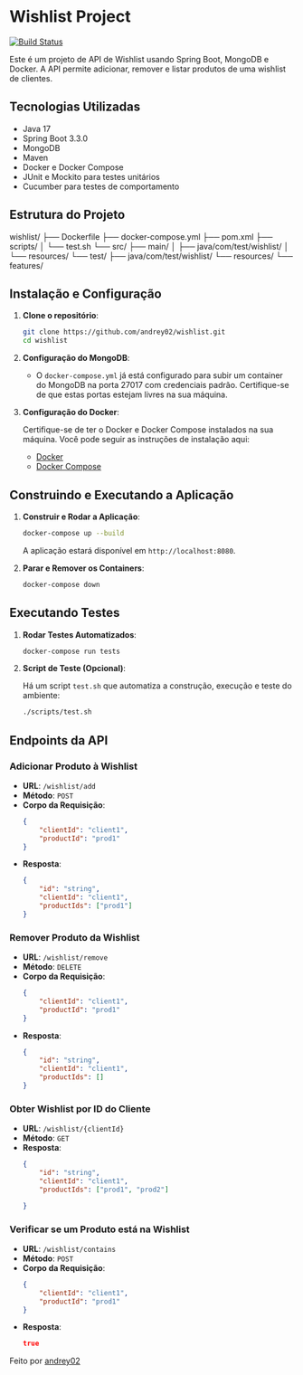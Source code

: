# Wishlist Project

[![Build Status](https://img.shields.io/badge/build-passing-brightgreen)](https://github.com/yourusername/wishlist)

Este é um projeto de API de Wishlist usando Spring Boot, MongoDB e Docker. A API permite adicionar, remover e listar produtos de uma wishlist de clientes.

## Tecnologias Utilizadas

- Java 17
- Spring Boot 3.3.0
- MongoDB
- Maven
- Docker e Docker Compose
- JUnit e Mockito para testes unitários
- Cucumber para testes de comportamento

## Estrutura do Projeto
wishlist/ ├── Dockerfile ├── docker-compose.yml ├── pom.xml ├── scripts/ │ └── test.sh └── src/ ├── main/ │ ├── java/com/test/wishlist/ │ └── resources/ └── test/ ├── java/com/test/wishlist/ └── resources/ └── features/


## Instalação e Configuração

1. **Clone o repositório**:

    ```sh
    git clone https://github.com/andrey02/wishlist.git
    cd wishlist
    ```

2. **Configuração do MongoDB**:
    - O `docker-compose.yml` já está configurado para subir um container do MongoDB na porta 27017 com credenciais padrão. Certifique-se de que estas portas estejam livres na sua máquina.

3. **Configuração do Docker**:

   Certifique-se de ter o Docker e Docker Compose instalados na sua máquina. Você pode seguir as instruções de instalação aqui:
   - [Docker](https://docs.docker.com/get-docker/)
   - [Docker Compose](https://docs.docker.com/compose/install/)

## Construindo e Executando a Aplicação

1. **Construir e Rodar a Aplicação**:

    ```sh
    docker-compose up --build
    ```

    A aplicação estará disponível em `http://localhost:8080`.

2. **Parar e Remover os Containers**:

    ```sh
    docker-compose down
    ```

## Executando Testes

1. **Rodar Testes Automatizados**:

    ```sh
    docker-compose run tests
    ```

2. **Script de Teste (Opcional)**:

    Há um script `test.sh` que automatiza a construção, execução e teste do ambiente:

    ```sh
    ./scripts/test.sh
    ```

## Endpoints da API

### Adicionar Produto à Wishlist

- **URL**: `/wishlist/add`
- **Método**: `POST`
- **Corpo da Requisição**:
    ```json
    {
        "clientId": "client1",
        "productId": "prod1"
    }
    ```
- **Resposta**:
    ```json
    {
        "id": "string",
        "clientId": "client1",
        "productIds": ["prod1"]
    }
    ```

### Remover Produto da Wishlist

- **URL**: `/wishlist/remove`
- **Método**: `DELETE`
- **Corpo da Requisição**:
    ```json
    {
        "clientId": "client1",
        "productId": "prod1"
    }
    ```
- **Resposta**:
    ```json
    {
        "id": "string",
        "clientId": "client1",
        "productIds": []
    }
    ```

### Obter Wishlist por ID do Cliente

- **URL**: `/wishlist/{clientId}`
- **Método**: `GET`
- **Resposta**:
    ```json
    {
        "id": "string",
        "clientId": "client1",
        "productIds": ["prod1", "prod2"]

    }
    ```

### Verificar se um Produto está na Wishlist

- **URL**: `/wishlist/contains`
- **Método**: `POST`
- **Corpo da Requisição**:
    ```json
    {
        "clientId": "client1",
        "productId": "prod1"
    }
    ```
- **Resposta**:
    ```json
    true
    ```



Feito por [andrey02](https://github.com/andrey02)